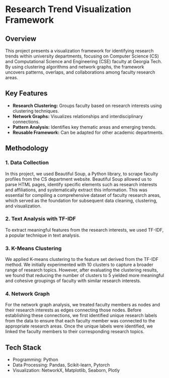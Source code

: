 # Research Trend Visualization Framework
## Overview
This project presents a visualization framework for identifying research trends within university departments, focusing on Computer Science (CS) and Computational Science and Engineering (CSE) faculty at Georgia Tech. By using clustering algorithms and network graphs, the framework uncovers patterns, overlaps, and collaborations among faculty research areas.

## Key Features

- **Research Clustering:** Groups faculty based on research interests using clustering techniques.
- **Network Graphs:** Visualizes relationships and interdisciplinary connections.
- **Pattern Analysis:** Identifies key thematic areas and emerging trends.
- **Reusable Framework:** Can be adapted for other academic departments.

## Methodology
### 1. **Data Collection**

In this project, we used Beautiful Soup, a Python library, to scrape faculty profiles from the CS department website. Beautiful Soup allowed us to parse HTML pages, identify specific elements such as research interests and affiliations, and systematically extract this information. This was essential for compiling a comprehensive dataset of faculty research areas, which served as the foundation for subsequent data cleaning, clustering, and visualization.

### 2. **Text Analysis with TF-IDF**

To extract meaningful features from the research interests, we used TF-IDF, a popular technique in text analysis.

### 3. **K-Means Clustering**

We applied K-means clustering to the feature set derived from the TF-IDF method. We initially experimented with 10 clusters to capture a broader range of research topics. However, after evaluating the clustering results, we found that reducing the number of clusters to 5 yielded more meaningful and cohesive groupings of faculty with similar research interests.

### 4. **Network Graph**

For the network graph analysis, we treated faculty members as nodes and their research interests as edges connecting those nodes. Before establishing these connections, we first identified unique research labels from the data to ensure that each faculty member was connected to the appropriate research areas. Once the unique labels were identified, we linked the faculty members to their corresponding research topics.

## Tech Stack
- Programming: Python
- Data Processing: Pandas, Scikit-learn, Pytorch
- Visualization: NetworkX, Matplotlib, Seaborn, Plotly
   
  
  



